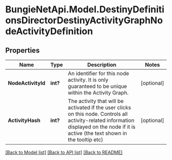 # BungieNetApi.Model.DestinyDefinitionsDirectorDestinyActivityGraphNodeActivityDefinition
## Properties

Name | Type | Description | Notes
------------ | ------------- | ------------- | -------------
**NodeActivityId** | **int?** | An identifier for this node activity. It is only guaranteed to be unique within the Activity Graph. | [optional] 
**ActivityHash** | **int?** | The activity that will be activated if the user clicks on this node. Controls all activity-related information displayed on the node if it is active (the text shown in the tooltip etc) | [optional] 

[[Back to Model list]](../README.md#documentation-for-models) [[Back to API list]](../README.md#documentation-for-api-endpoints) [[Back to README]](../README.md)

